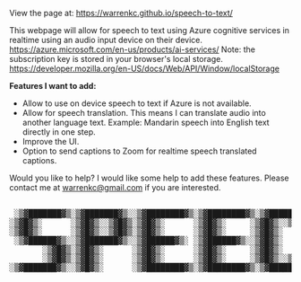 View the page at: https://warrenkc.github.io/speech-to-text/

This webpage will allow for speech to text using Azure cognitive services in realtime using an audio input device on their device. https://azure.microsoft.com/en-us/products/ai-services/
Note: the subscription key is stored in your browser's local storage. https://developer.mozilla.org/en-US/docs/Web/API/Window/localStorage


**Features I want to add:**
* Allow to use on device speech to text if Azure is not available.
* Allow for speech translation. This means I can translate audio into another language text. Example: Mandarin speech into English text directly in one step.
* Improve the UI.
* Option to send captions to Zoom for realtime speech translated captions.

Would you like to help? I would like some help to add these features. Please contact me at warrenkc@gmail.com if you are interested.
<pre style="font-family: monospace; font-size: 14px;">

 ░▒▓███████▓▒░▒▓███████▓▒░░▒▓████████▓▒░▒▓████████▓▒░▒▓██████▓▒░░▒▓█▓▒░░▒▓█▓▒░      ░▒▓████████▓▒░▒▓██████▓▒░       ░▒▓████████▓▒░▒▓████████▓▒░▒▓█▓▒░░▒▓█▓▒░▒▓████████▓▒░ 
░▒▓█▓▒░      ░▒▓█▓▒░░▒▓█▓▒░▒▓█▓▒░      ░▒▓█▓▒░     ░▒▓█▓▒░░▒▓█▓▒░▒▓█▓▒░░▒▓█▓▒░         ░▒▓█▓▒░  ░▒▓█▓▒░░▒▓█▓▒░         ░▒▓█▓▒░   ░▒▓█▓▒░      ░▒▓█▓▒░░▒▓█▓▒░  ░▒▓█▓▒░     
░▒▓█▓▒░      ░▒▓█▓▒░░▒▓█▓▒░▒▓█▓▒░      ░▒▓█▓▒░     ░▒▓█▓▒░      ░▒▓█▓▒░░▒▓█▓▒░         ░▒▓█▓▒░  ░▒▓█▓▒░░▒▓█▓▒░         ░▒▓█▓▒░   ░▒▓█▓▒░      ░▒▓█▓▒░░▒▓█▓▒░  ░▒▓█▓▒░     
 ░▒▓██████▓▒░░▒▓███████▓▒░░▒▓██████▓▒░ ░▒▓██████▓▒░░▒▓█▓▒░      ░▒▓████████▓▒░         ░▒▓█▓▒░  ░▒▓█▓▒░░▒▓█▓▒░         ░▒▓█▓▒░   ░▒▓██████▓▒░  ░▒▓██████▓▒░   ░▒▓█▓▒░     
       ░▒▓█▓▒░▒▓█▓▒░      ░▒▓█▓▒░      ░▒▓█▓▒░     ░▒▓█▓▒░      ░▒▓█▓▒░░▒▓█▓▒░         ░▒▓█▓▒░  ░▒▓█▓▒░░▒▓█▓▒░         ░▒▓█▓▒░   ░▒▓█▓▒░      ░▒▓█▓▒░░▒▓█▓▒░  ░▒▓█▓▒░     
       ░▒▓█▓▒░▒▓█▓▒░      ░▒▓█▓▒░      ░▒▓█▓▒░     ░▒▓█▓▒░░▒▓█▓▒░▒▓█▓▒░░▒▓█▓▒░         ░▒▓█▓▒░  ░▒▓█▓▒░░▒▓█▓▒░         ░▒▓█▓▒░   ░▒▓█▓▒░      ░▒▓█▓▒░░▒▓█▓▒░  ░▒▓█▓▒░     
░▒▓███████▓▒░░▒▓█▓▒░      ░▒▓████████▓▒░▒▓████████▓▒░▒▓██████▓▒░░▒▓█▓▒░░▒▓█▓▒░         ░▒▓█▓▒░   ░▒▓██████▓▒░          ░▒▓█▓▒░   ░▒▓████████▓▒░▒▓█▓▒░░▒▓█▓▒░  ░▒▓█▓▒░     
                                                                                                                                                                          
</pre>